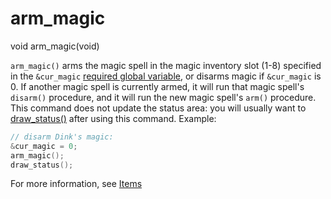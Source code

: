 # arm_magic

<Prototype>void arm_magic(void)</Prototype>

`arm_magic()` arms the magic spell in the magic inventory slot (1-8) specified in the `&cur_magic` [required global variable](../guide/variables.md#required-global-variables), or disarms magic if `&cur_magic` is 0. If another magic spell is currently armed, it will run that magic spell's `disarm()` procedure, and it will run the new magic spell's `arm()` procedure. This command does not update the status area: you will usually want to [draw_status()](./draw-status.md) after using this command. Example:

```c
// disarm Dink's magic:
&cur_magic = 0;
arm_magic();
draw_status();
```

For more information, see [Items](../guide/items.md)
